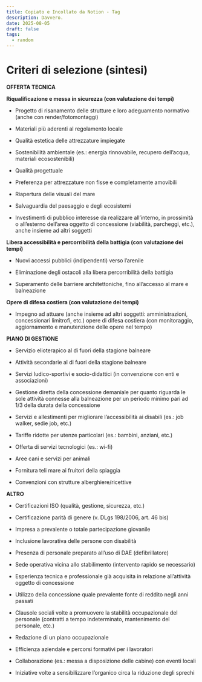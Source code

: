 ```yaml
---
title: Copiato e Incollato da Notion - Tag
description: Davvero.
date: 2025-08-05
draft: false
tags:
  - random
---
```

# Criteri di selezione (sintesi)

**OFFERTA TECNICA**

**Riqualificazione e messa in sicurezza (con valutazione dei tempi)**

*   Progetto di risanamento delle strutture e loro adeguamento normativo (anche con render/fotomontaggi)
    
*   Materiali più aderenti al regolamento locale
    
*   Qualità estetica delle attrezzature impiegate
    
*   Sostenibilità ambientale (es.: energia rinnovabile, recupero dell’acqua, materiali ecosostenibili)
    
*   Qualità progettuale
    
*   Preferenza per attrezzature non fisse e completamente amovibili
    
*   Riapertura delle visuali del mare
    
*   Salvaguardia del paesaggio e degli ecosistemi
    
*   Investimenti di pubblico interesse da realizzare all’interno, in prossimità o all’esterno dell’area oggetto di concessione (viabilità, parcheggi, etc.), anche insieme ad altri soggetti
    

**Libera accessibilità e percorribilità della battigia (con valutazione dei tempi)**

*   Nuovi accessi pubblici (indipendenti) verso l’arenile
    
*   Eliminazione degli ostacoli alla libera percorribilità della battigia
    
*   Superamento delle barriere architettoniche, fino all’accesso al mare e balneazione
    

**Opere di difesa costiera (con valutazione dei tempi)**

*   Impegno ad attuare (anche insieme ad altri soggetti: amministrazioni, concessionari limitrofi, etc.) opere di difesa costiera (con monitoraggio, aggiornamento e manutenzione delle opere nel tempo)

**PIANO DI GESTIONE**

*   Servizio elioterapico al di fuori della stagione balneare
    
*   Attività secondarie al di fuori della stagione balneare
    
*   Servizi ludico-sportivi e socio-didattici (in convenzione con enti e associazioni)
    
*   Gestione diretta della concessione demaniale per quanto riguarda le sole attività connesse alla balneazione per un periodo minimo pari ad 1/3 della durata della concessione
    
*   Servizi e allestimenti per migliorare l’accessibilità ai disabili (es.: job walker, sedie job, etc.)
    
*   Tariffe ridotte per utenze particolari (es.: bambini, anziani, etc.)
    
*   Offerta di servizi tecnologici (es.: wi-fi)
    
*   Aree cani e servizi per animali
    
*   Fornitura teli mare ai fruitori della spiaggia
    
*   Convenzioni con strutture alberghiere/ricettive
    

**ALTRO**

*   Certificazioni ISO (qualità, gestione, sicurezza, etc.)
    
*   Certificazione parità di genere (v. DLgs 198/2006, art. 46 bis)
    
*   Impresa a prevalente o totale partecipazione giovanile
    
*   Inclusione lavorativa delle persone con disabilità
    
*   Presenza di personale preparato all’uso di DAE (defibrillatore)
    
*   Sede operativa vicina allo stabilimento (intervento rapido se necessario)
    
*   Esperienza tecnica e professionale già acquisita in relazione all’attività oggetto di concessione
    
*   Utilizzo della concessione quale prevalente fonte di reddito negli anni passati
    
*   Clausole sociali volte a promuovere la stabilità occupazionale del personale (contratti a tempo indeterminato, mantenimento del personale, etc.)
    
*   Redazione di un piano occupazionale
    
*   Efficienza aziendale e percorsi formativi per i lavoratori
    
*   Collaborazione (es.: messa a disposizione delle cabine) con eventi locali
    
*   Iniziative volte a sensibilizzare l’organico circa la riduzione degli sprechi
